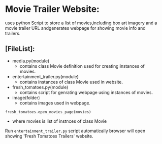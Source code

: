 # Movie Trailer Website:

uses python Script to store a list of movies,including box art imagery and a movie trailer URL andgenerates webpage for showing movie info and trailers.

## [FileList]:

* media.py(module)
   * contains class Movie definition used for creating instances of movies.
* entertainment_trailer.py(module)
   * contains instances of class Movie used in website.
* fresh_tomatoes.py(module)
   * contains script for genrating webpage using instances of movies.
* image(folder)
   * contains images used in webpage.

```fresh_tomatoes.open_movies_page(movies)```
* where movies is list of instnces of class Movie

Run  `entertainment_trailer.py` script automatically browser will open showing 'Fresh Tomatoes Trailers' website.

